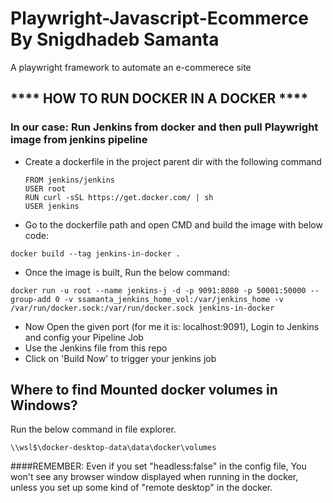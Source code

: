 # Playwright-Javascript-Ecommerce By Snigdhadeb Samanta
A playwright framework to automate an e-commerece site

 ## **** HOW TO RUN DOCKER IN A DOCKER **** ##

 ### In our case: Run Jenkins from docker and then pull Playwright image from jenkins pipeline ###

<ul>
  <li>Create a dockerfile in the project parent dir with the following command</li>
  
  ```
  FROM jenkins/jenkins
  USER root
  RUN curl -sSL https://get.docker.com/ | sh
  USER jenkins
  ```
  <li>Go to the dockerfile path and open CMD and build the image with below code:</li>
</ul>


```
docker build --tag jenkins-in-docker .
```

<ul>
  <li>Once the image is built, Run the below command:</li>
</ul>

```
docker run -u root --name jenkins-j -d -p 9091:8080 -p 50001:50000 --group-add 0 -v ssamanta_jenkins_home_vol:/var/jenkins_home -v /var/run/docker.sock:/var/run/docker.sock jenkins-in-docker
```
<ul>
  <li>Now Open the given port (for me it is: localhost:9091), Login to Jenkins and config your Pipeline Job</li>
  <li>Use the Jenkins file from this repo</li>
  <li>Click on 'Build Now' to trigger your jenkins job</li>
</ul>

## Where to find Mounted docker volumes in Windows?
Run the below command in file explorer.
```
\\wsl$\docker-desktop-data\data\docker\volumes
```

####REMEMBER: Even if you set "headless:false" in the config file, You won't see any browser window displayed when running in the docker, unless you set up some kind of "remote desktop" in the docker.
